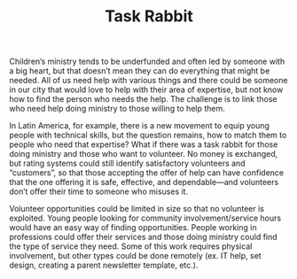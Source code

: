 ﻿---
title: Task Rabbit
intro: How can we create a Task Rabbit for Children’s Ministry?
champions:
- name:
    One Hope
  logo:
    one-hope.png
---

Children’s ministry tends to be underfunded and often led by someone with a big heart, but that doesn’t mean they can do everything that might be needed. All of us need help with various things and there could be someone in our city that would love to help with their area of expertise, but not know how to find the person who needs the help. The challenge is to link those who need help doing ministry to those willing to help them.

In Latin America, for example, there is a new movement to equip young people with technical skills, but the question remains, how to match them to people who need that expertise? What if there was a task rabbit for those doing ministry and those who want to volunteer. No money is exchanged, but rating systems could still identify satisfactory volunteers and “customers”, so that those accepting the offer of help can have confidence that the one offering it is safe, effective, and dependable—and volunteers don’t offer their time to someone who misuses it.

Volunteer opportunities could be limited in size so that no volunteer is exploited. Young people looking for community involvement/service hours would have an easy way of finding opportunities. People working in professions could offer their services and those doing ministry could find the type of service they need. Some of this work requires physical involvement, but other types could be done remotely (ex. IT help, set design, creating a parent newsletter template, etc.).



